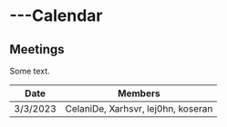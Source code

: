 # ---Calendar

## Meetings

Some text.

| Date | Members |
| ------ | ------ |
| 3/3/2023 | CelaniDe, Xarhsvr, lej0hn, koseran |
